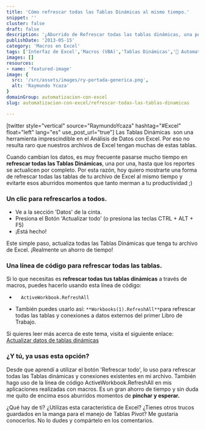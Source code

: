 ```yaml
---
title: 'Cómo refrescar todas las Tablas Dinámicas al mismo tiempo.'
snippet: ''
cluster: false
draft: false 
description: '¿Aburrido de Refrescar todas las tablas dinámicas, una por una? No te pierdas este consejo en el que te muestro cómo hacerlo con un sólo clic.'
publishDate: '2013-05-15'
category: 'Macros en Excel'
tags: ['Interfaz de Excel','Macros (VBA)','Tablas Dinámicas','🤖 Automatización con Excel']
images: []
resources: 
- name: 'featured-image'
image: {
  src: '/src/assets/images/ry-portada-generica.png',
  alt: 'Raymundo Ycaza'
}
domainGroup: automatizacion-con-excel
slug: automatizacion-con-excel/refrescar-todas-las-tablas-dinamicas

---
```


\[twitter style="vertical" source="RaymundoYcaza" hashtag="#Excel" float="left" lang="es" use\_post\_url="true"\] Las Tablas Dinámicas  son una herramienta imprescindible en el Análisis de Datos con Excel. Por eso no resulta raro que nuestros archivos de Excel tengan muchas de estas tablas.

Cuando cambian los datos, es muy frecuente pasarse mucho tiempo en **refrescar todas las Tablas Dinámicas**, una por una, hasta que los reportes se actualicen por completo. Por esta razón, hoy quiero mostrarte una forma de refrescar todas las tablas de tu archivo de Excel al mismo tiempo y evitarte esos aburridos momentos que tanto merman a tu productividad ;)

### Un clic para refrescarlos a todos.

- Ve a la sección 'Datos' de la cinta.
- Presiona el Botón 'Actualizar todo' (o presiona las teclas CTRL + ALT + F5)
- ¡Está hecho!

Este simple paso, actualiza todas las Tablas Dinámicas que tenga tu archivo de Excel. ¡Realmente un ahorro de tiempo!

### Una línea de código para refrescar todas las tablas.

Si lo que necesitas es **refrescar todas tus tablas dinámicas** a través de macros, puedes hacerlo usando esta línea de código:

- ```
    ActiveWorkbook.RefreshAll
    ```
    
- También puedes usarlo así: `**Workbooks(1).RefreshAll**`para refrescar todas las tablas y conexiones a datos externos del primer Libro de Trabajo.

Si quieres leer más acerca de este tema, visita el siguiente enlace: [Actualizar datos de tablas dinámicas](http://office.microsoft.com/es-es/excel-help/actualizar-los-datos-de-tabla-dinamica-HA101906071.aspx "Actualizar datos de tablas dinámicas")

### ¿Y tú, ya usas esta opción?

Desde que aprendí a utilizar el botón 'Refrescar todo', lo uso para refrescar todas las Tablas dinámicas y conexiones existentes en mi archivo. También hago uso de la línea de código ActiveWorkbook.RefreshAll en mis aplicaciones realizadas con macros. Es un gran ahorro de tiempo y sin duda me quito de encima esos aburridos momentos de **pinchar y esperar.**

¿Qué hay de ti? ¿Utilizas esta característica de Excel? ¿Tienes otros trucos guardados en la manga para el manejo de Tablas Pivot? Me gustaria conocerlos. No lo dudes y compártelo en los comentarios.

